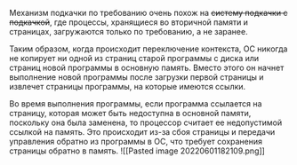 Механизм подкачки по требованию очень похож на ~~систему подкачки с подкачкой~~, где процессы, хранящиеся во вторичной памяти и страницах, загружаются только по требованию, а не заранее.

Таким образом, когда происходит переключение контекста, ОС никогда не копирует ни одной из страниц старой программы с диска или страниц новой программы в основную память. Вместо этого он начнет выполнение новой программы после загрузки первой страницы и извлечет страницы программы, на которые имеются ссылки.

Во время выполнения программы, если программа ссылается на страницу, которая может быть недоступна в основной памяти, поскольку она была заменена, то процессор считает ее недопустимой ссылкой на память. Это происходит из-за сбоя страницы и передачи управления обратно из программы в ОС, что требует сохранения страницы обратно в память.
![[Pasted image 20220601182109.png]]